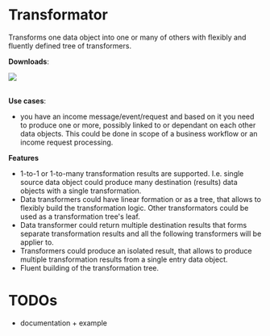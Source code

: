 # Transformator
Transforms one data object into one or many of others with flexibly and fluently defined tree of transformers.

**Downloads**: 

<a href="https://www.nuget.org/packages/Rumo.Transformator/" alt="Contributors">
    <img src="https://img.shields.io/nuget/v/Rumo.Transformator" /><br/><br/>
</a>



**Use cases**: 
* you have an income message/event/request and based on it you need to produce one or more, possibly linked to or dependant on each other data objects. This could be done in scope of a business workflow or an income request processing.

**Features**

* 1-to-1 or 1-to-many transformation results are supported. I.e. single source data object could produce many destination (results) data objects with a single transformation.
* Data transformers could have linear formation or as a tree, that allows to flexibly build the transformation logic. Other transformators could be used as a transformation tree's leaf.
* Data transformer could return multiple destination results that forms separate transformation results and all the following transformers will be applier to.
* Transformers could produce an isolated result, that allows to produce multiple transformation results from a single entry data object.
* Fluent building of the transformation tree.

# TODOs
* documentation + example